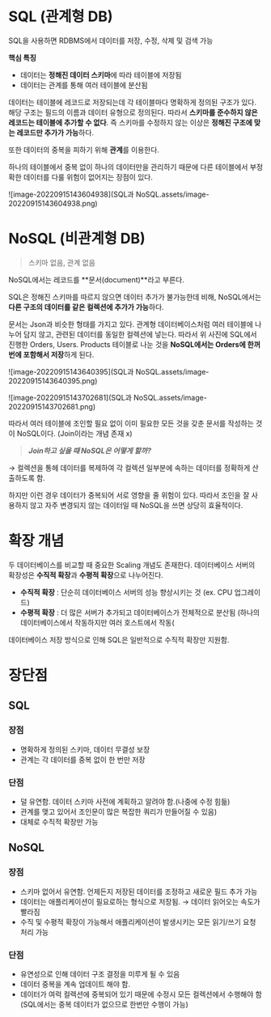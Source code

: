 # SQL (관계형 DB)

SQL을 사용하면 RDBMS에서 데이터를 저장, 수정, 삭제 및 검색 가능

**핵심 특징**

- 데이터는 **정해진 데이터 스키마**에 따라 테이블에 저장됨
- 데이터는 관계를 통해 여러 테이블에 분산됨

데이터는 테이블에 레코드로 저장되는데 각 테이블마다 명확하게 정의된 구조가 있다. 해당 구조는 필드의 이름과 데이터 유형으로 정의된다. 따라서 **스키마를 준수하지 않은 레코드는 테이블에 추가할 수 없다**. 즉 스키마를 수정하지 않는 이상은 **정해진 구조에 맞는 레코드만 추가가 가능**하다.

또한 데이터의 중복을 피하기 위해 **관계**를 이용한다.

하나의 테이블에서 중복 없이 하나의 데이터만을 관리하기 때문에 다른 테이블에서 부정확한 데이터를 다룰 위험이 없어지는 장점이 있다.

![image-20220915143604938](SQL과 NoSQL.assets/image-20220915143604938.png)

# NoSQL (비관계형 DB)

> 스키마 없음, 관계 없음

NoSQL에서는 레코드를 **문서(document)**라고 부른다.

SQL은 정해진 스키마를 따르지 않으면 데이터 추가가 불가능한데 비해, NoSQL에서는 **다른 구조의 데이터를 같은 컬렉션에 추가가 가능**하다.

문서는 Json과 비슷한 형태를 가지고 있다. 관계형 데이터베이스처럼 여러 테이블에 나누어 담지 않고, 관련된 데이터를 동일한 컬렉션에 넣는다. 따라서 위 사진에 SQL에서 진행한 Orders, Users. Products 테이블로 나눈 것을 **NoSQL에서는 Orders에 한꺼번에 포함해서 저장**하게 된다.

![image-20220915143640395](SQL과 NoSQL.assets/image-20220915143640395.png)

![image-20220915143702681](SQL과 NoSQL.assets/image-20220915143702681.png)

따라서 여러 테이블에 조인할 필요 없이 이미 필요한 모든 것을 갖춘 문서를 작성하는 것이 NoSQL이다. (Join이라는 개념 존재 x)

> ***Join하고 싶을 때 NoSQL은 어떻게 할까?***

→ 컬렉션을 통헤 데이터를 복제하여 각 컬렉션 일부분에 속하는 데이터를 정확하게 산출하도록 함.

하지만 이런 경우 데이터가 중복되어 서로 영향을 줄 위험이 있다. 따라서 조인을 잘 사용하지 않고 자주 변경되지 않는 데이터일 때 NoSQL을 쓰면 상당히 효율적이다.

# 확장 개념

두 데이터베이스를 비교할 때 중요한 Scaling 개념도 존재한다. 데이터베이스 서버의 확장성은 **수직적 확장**과 **수평적 확장**으로 나누어진다.

- **수직적 확장** : 단순히 데이터베이스 서버의 성능 향상시키는 것 (ex. CPU 업그레이드)
- **수평적 확장** : 더 많은 서버가 추가되고 데이터베이스가 전체적으로 분산됨 (하나의 데이터베이스에서 작동하지만 여러 호스트에서 작동(

데이터베이스 저장 방식으로 인해 SQL은 일반적으로 수직적 확장만 지원함.

# 장단점

## SQL

### 장점

- 명확하게 정의된 스키마, 데이터 무결성 보장
- 관계는 각 데이터를 중복 없이 한 번만 저장

### 단점

- 덜 유연함. 데이터 스키마 사전에 계획하고 알려야 함.(나중에 수정 힘듦)
- 관계를 맺고 있어서 조인문이 많은 복잡한 쿼리가 만들어질 수 있음)
- 대체로 수직적 확장만 가능

## NoSQL

### 장점

- 스키마 없어서 유연함. 언제든지 저장된 데이터를 조정하고 새로운 필드 추가 가능
- 데이터는 애플리케이션이 필요로하는 형식으로 저장됨. → 데이터 읽어오는 속도가 빨라짐
- 수직 및 수평적 확장이 가능해서 애플리케이션이 발생시키는 모든 읽기/쓰기 요청 처리 가능

### 단점

- 유연성으로 인해 데이터 구조 결정을 미루게 될 수 있음
- 데이터 중복을 계속 업데이트 해야 함.
- 데이터가 여럭 컬렉션에 중복되어 있기 때문에 수정시 모든 컬렉션에서 수행해야 함 (SQL에서는 중복 데이터가 없으므로 한번만 수행이 가능)